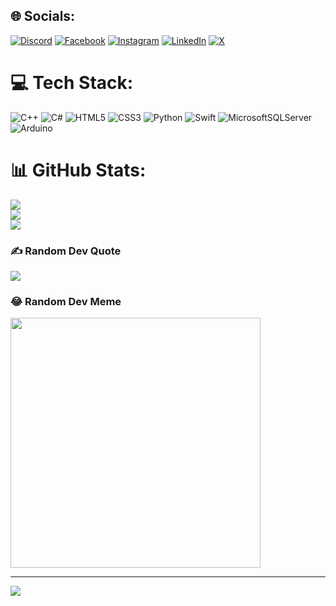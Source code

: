 
## 🌐 Socials:
[![Discord](https://img.shields.io/badge/Discord-%237289DA.svg?logo=discord&logoColor=white)](https://discord.gg/312606829681180681) [![Facebook](https://img.shields.io/badge/Facebook-%231877F2.svg?logo=Facebook&logoColor=white)](https://facebook.com/emir.dokumaci.5) [![Instagram](https://img.shields.io/badge/Instagram-%23E4405F.svg?logo=Instagram&logoColor=white)](https://instagram.com/emirdkmc) [![LinkedIn](https://img.shields.io/badge/LinkedIn-%230077B5.svg?logo=linkedin&logoColor=white)](https://linkedin.com/in/emirdkmc) [![X](https://img.shields.io/badge/X-black.svg?logo=X&logoColor=white)](https://x.com/EMRDKMC) 

# 💻 Tech Stack:
![C++](https://img.shields.io/badge/c++-%2300599C.svg?style=for-the-badge&logo=c%2B%2B&logoColor=white) ![C#](https://img.shields.io/badge/c%23-%23239120.svg?style=for-the-badge&logo=csharp&logoColor=white) ![HTML5](https://img.shields.io/badge/html5-%23E34F26.svg?style=for-the-badge&logo=html5&logoColor=white) ![CSS3](https://img.shields.io/badge/css3-%231572B6.svg?style=for-the-badge&logo=css3&logoColor=white) ![Python](https://img.shields.io/badge/python-3670A0?style=for-the-badge&logo=python&logoColor=ffdd54) ![Swift](https://img.shields.io/badge/swift-F54A2A?style=for-the-badge&logo=swift&logoColor=white) ![MicrosoftSQLServer](https://img.shields.io/badge/Microsoft%20SQL%20Server-CC2927?style=for-the-badge&logo=microsoft%20sql%20server&logoColor=white) ![Arduino](https://img.shields.io/badge/-Arduino-00979D?style=for-the-badge&logo=Arduino&logoColor=white)
# 📊 GitHub Stats:
![](https://github-readme-stats.vercel.app/api?username=Emirdkmc&theme=tokyonight&hide_border=false&include_all_commits=false&count_private=false)<br/>
![](https://github-readme-streak-stats.herokuapp.com/?user=Emirdkmc&theme=tokyonight&hide_border=false)<br/>
![](https://github-readme-stats.vercel.app/api/top-langs/?username=Emirdkmc&theme=tokyonight&hide_border=false&include_all_commits=false&count_private=false&layout=compact)

### ✍️ Random Dev Quote
![](https://quotes-github-readme.vercel.app/api?type=horizontal&theme=radical)

### 😂 Random Dev Meme
<img src='https://randommeme-five.vercel.app/' style="height: 400px;"/>

---
[![](https://visitcount.itsvg.in/api?id=Emirdkmc&icon=0&color=0)](https://visitcount.itsvg.in)

<!-- Proudly created with GPRM ( https://gprm.itsvg.in ) -->